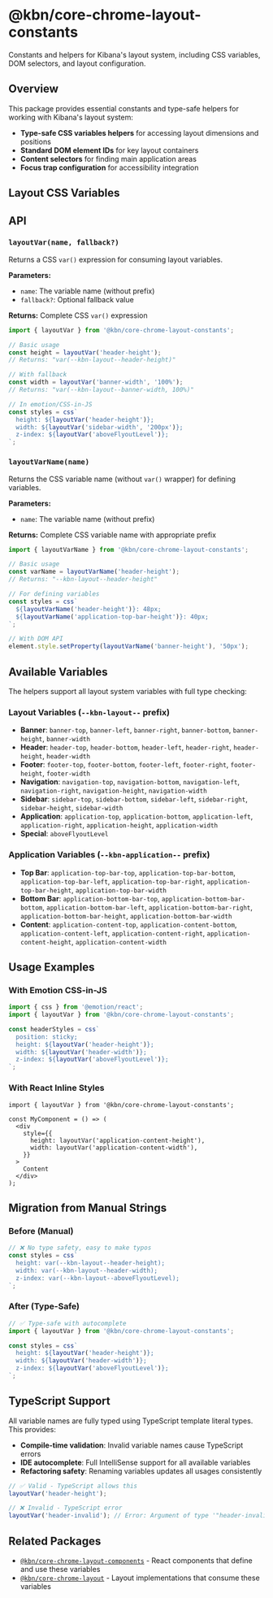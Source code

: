 # @kbn/core-chrome-layout-constants

Constants and helpers for Kibana's layout system, including CSS variables, DOM selectors, and layout configuration.

## Overview

This package provides essential constants and type-safe helpers for working with Kibana's layout system:

- **Type-safe CSS variables helpers** for accessing layout dimensions and positions
- **Standard DOM element IDs** for key layout containers
- **Content selectors** for finding main application areas
- **Focus trap configuration** for accessibility integration

## Layout CSS Variables

## API

### `layoutVar(name, fallback?)`

Returns a CSS `var()` expression for consuming layout variables.

**Parameters:**

- `name`: The variable name (without prefix)
- `fallback?`: Optional fallback value

**Returns:** Complete CSS `var()` expression

```typescript
import { layoutVar } from '@kbn/core-chrome-layout-constants';

// Basic usage
const height = layoutVar('header-height');
// Returns: "var(--kbn-layout--header-height)"

// With fallback
const width = layoutVar('banner-width', '100%');
// Returns: "var(--kbn-layout--banner-width, 100%)"

// In emotion/CSS-in-JS
const styles = css`
  height: ${layoutVar('header-height')};
  width: ${layoutVar('sidebar-width', '200px')};
  z-index: ${layoutVar('aboveFlyoutLevel')};
`;
```

### `layoutVarName(name)`

Returns the CSS variable name (without `var()` wrapper) for defining variables.

**Parameters:**

- `name`: The variable name (without prefix)

**Returns:** Complete CSS variable name with appropriate prefix

```typescript
import { layoutVarName } from '@kbn/core-chrome-layout-constants';

// Basic usage
const varName = layoutVarName('header-height');
// Returns: "--kbn-layout--header-height"

// For defining variables
const styles = css`
  ${layoutVarName('header-height')}: 48px;
  ${layoutVarName('application-top-bar-height')}: 40px;
`;

// With DOM API
element.style.setProperty(layoutVarName('banner-height'), '50px');
```

## Available Variables

The helpers support all layout system variables with full type checking:

### Layout Variables (`--kbn-layout--` prefix)

- **Banner**: `banner-top`, `banner-left`, `banner-right`, `banner-bottom`, `banner-height`, `banner-width`
- **Header**: `header-top`, `header-bottom`, `header-left`, `header-right`, `header-height`, `header-width`
- **Footer**: `footer-top`, `footer-bottom`, `footer-left`, `footer-right`, `footer-height`, `footer-width`
- **Navigation**: `navigation-top`, `navigation-bottom`, `navigation-left`, `navigation-right`, `navigation-height`, `navigation-width`
- **Sidebar**: `sidebar-top`, `sidebar-bottom`, `sidebar-left`, `sidebar-right`, `sidebar-height`, `sidebar-width`
- **Application**: `application-top`, `application-bottom`, `application-left`, `application-right`, `application-height`, `application-width`
- **Special**: `aboveFlyoutLevel`

### Application Variables (`--kbn-application--` prefix)

- **Top Bar**: `application-top-bar-top`, `application-top-bar-bottom`, `application-top-bar-left`, `application-top-bar-right`, `application-top-bar-height`, `application-top-bar-width`
- **Bottom Bar**: `application-bottom-bar-top`, `application-bottom-bar-bottom`, `application-bottom-bar-left`, `application-bottom-bar-right`, `application-bottom-bar-height`, `application-bottom-bar-width`
- **Content**: `application-content-top`, `application-content-bottom`, `application-content-left`, `application-content-right`, `application-content-height`, `application-content-width`

## Usage Examples

### With Emotion CSS-in-JS

```typescript
import { css } from '@emotion/react';
import { layoutVar } from '@kbn/core-chrome-layout-constants';

const headerStyles = css`
  position: sticky;
  height: ${layoutVar('header-height')};
  width: ${layoutVar('header-width')};
  z-index: ${layoutVar('aboveFlyoutLevel')};
`;
```

### With React Inline Styles

```tsx
import { layoutVar } from '@kbn/core-chrome-layout-constants';

const MyComponent = () => (
  <div
    style={{
      height: layoutVar('application-content-height'),
      width: layoutVar('application-content-width'),
    }}
  >
    Content
  </div>
);
```

## Migration from Manual Strings

### Before (Manual)

```typescript
// ❌ No type safety, easy to make typos
const styles = css`
  height: var(--kbn-layout--header-height);
  width: var(--kbn-layout--header-width);
  z-index: var(--kbn-layout--aboveFlyoutLevel);
`;
```

### After (Type-Safe)

```typescript
// ✅ Type-safe with autocomplete
import { layoutVar } from '@kbn/core-chrome-layout-constants';

const styles = css`
  height: ${layoutVar('header-height')};
  width: ${layoutVar('header-width')};
  z-index: ${layoutVar('aboveFlyoutLevel')};
`;
```

## TypeScript Support

All variable names are fully typed using TypeScript template literal types. This provides:

- **Compile-time validation**: Invalid variable names cause TypeScript errors
- **IDE autocomplete**: Full IntelliSense support for all available variables
- **Refactoring safety**: Renaming variables updates all usages consistently

```typescript
// ✅ Valid - TypeScript allows this
layoutVar('header-height');

// ❌ Invalid - TypeScript error
layoutVar('header-invalid'); // Error: Argument of type '"header-invalid"' is not assignable
```

## Related Packages

- [`@kbn/core-chrome-layout-components`](../core-chrome-layout-components) - React components that define and use these variables
- [`@kbn/core-chrome-layout`](../core-chrome-layout) - Layout implementations that consume these variables
